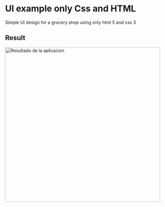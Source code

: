 # UI example only Css and HTML

Simple UI design for a grocery shop using only html 5 and css 3 

## Result
<img src="./img/img_muestra.png" alt="Resultado de la aplicacion" height="500" />
